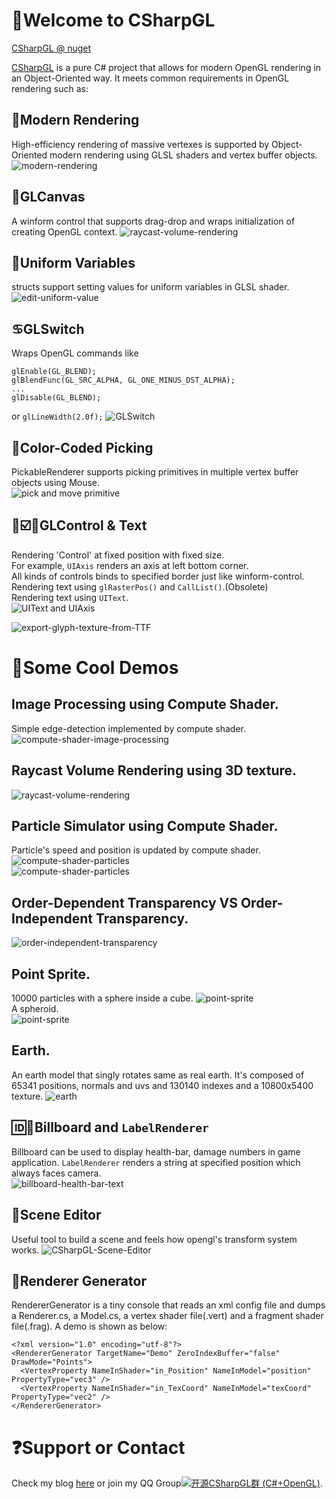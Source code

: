 # :art:Welcome to CSharpGL
[CSharpGL @ nuget](https://www.nuget.org/packages/CSharpGL) 

[CSharpGL](https://github.com/bitzhuwei/CSharpGL) is a pure C# project that allows for modern OpenGL rendering in an Object-Oriented way. It meets common requirements in OpenGL rendering such as:
## :rocket:Modern Rendering
High-efficiency rendering of massive vertexes is supported by Object-Oriented modern rendering using GLSL shaders and vertex buffer objects.  
![modern-rendering](https://github.com/bitzhuwei/CSharpGL/blob/gh-pages/images/CSharpGL/modern-rendering.png?raw=true)
## :stars:GLCanvas
A winform control that supports drag-drop and wraps initialization of creating OpenGL context.
![raycast-volume-rendering](https://github.com/bitzhuwei/CSharpGL/blob/gh-pages/images/CSharpGL/GLCanvas.gif?raw=true)
## :car:Uniform Variables
structs support setting values for uniform variables in GLSL shader.
![edit-uniform-value](https://github.com/bitzhuwei/CSharpGL/blob/gh-pages/images/CSharpGL/edit-uniform-value.jpg?raw=true)
## :cancer:GLSwitch
Wraps OpenGL commands like 
```
glEnable(GL_BLEND);
glBlendFunc(GL_SRC_ALPHA, GL_ONE_MINUS_DST_ALPHA);
...
glDisable(GL_BLEND);
```
or
``glLineWidth(2.0f);``
![GLSwitch](https://github.com/bitzhuwei/CSharpGL/blob/gh-pages/images/CSharpGL/GLSwitch.jpg?raw=true)
## :pushpin:Color-Coded Picking
PickableRenderer supports picking primitives in multiple vertex buffer objects using Mouse.  
![pick and move primitive](http://images2015.cnblogs.com/blog/383191/201605/383191-20160503191610388-117673971.gif)
## :radio_button::ballot_box_with_check::white_square_button:GLControl & Text
Rendering 'Control' at fixed position with fixed size.  
For example, ``UIAxis`` renders an axis at left bottom corner.  
All kinds of controls binds to specified border just like winform-control.  
Rendering text using ``glRasterPos()`` and ``CallList()``.(Obsolete)  
Rendering text using ``UIText``.  
![UIText and UIAxis](https://github.com/bitzhuwei/CSharpGL/blob/gh-pages/images/CSharpGL/GLText-GLAxis.png?raw=true)

![export-glyph-texture-from-TTF](https://github.com/bitzhuwei/CSharpGL/blob/gh-pages/images/CSharpGL/glyph-texture.png?raw=true)
# :gem:Some Cool Demos
## Image Processing using Compute Shader.
Simple edge-detection implemented by compute shader.  
![compute-shader-image-processing](https://github.com/bitzhuwei/CSharpGL/blob/gh-pages/images/CSharpGL/compute-shader-edge-detection.gif?raw=true)
## Raycast Volume Rendering using 3D texture.
![raycast-volume-rendering](https://github.com/bitzhuwei/CSharpGL/blob/gh-pages/images/CSharpGL/raycast-volume-render.gif?raw=true)
## Particle Simulator using Compute Shader.
Particle's speed and position is updated by compute shader.  
![compute-shader-particles](https://github.com/bitzhuwei/CSharpGL/blob/gh-pages/images/CSharpGL/compute-shader-particles.gif?raw=true)  
![compute-shader-particles](https://github.com/bitzhuwei/CSharpGL/blob/gh-pages/images/CSharpGL/compute-shader-particles.jpg?raw=true)
## Order-Dependent Transparency VS Order-Independent Transparency.
![order-independent-transparency](https://github.com/bitzhuwei/CSharpGL/blob/gh-pages/images/CSharpGL/order-independent-transparency.jpg?raw=true)
## Point Sprite.
10000 particles with a sphere inside a cube.
![point-sprite](https://github.com/bitzhuwei/CSharpGL/blob/gh-pages/images/CSharpGL/point-sprite.png?raw=true)  
A spheroid.  
![point-sprite](https://github.com/bitzhuwei/CSharpGL/blob/gh-pages/images/CSharpGL/point-sprite2.png?raw=true)
## Earth.
An earth model that singly rotates same as real earth. It's composed of 65341 positions, normals and uvs and 130140 indexes and a 10800x5400 texture.
![earth](https://github.com/bitzhuwei/CSharpGL/blob/gh-pages/images/CSharpGL/earth.gif?raw=true)
## :id::100:Billboard and ``LabelRenderer``
Billboard can be used to display health-bar, damage numbers in game application.
``LabelRenderer`` renders a string at specified position which always faces camera.  
![billboard-health-bar-text](https://github.com/bitzhuwei/CSharpGL/blob/gh-pages/images/CSharpGL/billboard-health-bar-text.png?raw=true)
## :movie_camera:Scene Editor
Useful tool to build a scene and feels how opengl's transform system works.
![CSharpGL-Scene-Editor](https://github.com/bitzhuwei/CSharpGL/blob/gh-pages/images/CSharpGL/CSharpGL-Scene-Editor.jpg?raw=true)
## :fries:Renderer Generator
RendererGenerator is a tiny console that reads an xml config file and dumps a Renderer.cs, a Model.cs, a vertex shader file(.vert) and a fragment shader file(.frag).
A demo is shown as below:
```
<?xml version="1.0" encoding="utf-8"?>
<RendererGenerator TargetName="Demo" ZeroIndexBuffer="false" DrawMode="Points">
  <VertexProperty NameInShader="in_Position" NameInModel="position" PropertyType="vec3" />
  <VertexProperty NameInShader="in_TexCoord" NameInModel="texCoord" PropertyType="vec2" />
</RendererGenerator>
```
# :question:Support or Contact
Check my blog [here](http://www.cnblogs.com/bitzhuwei/) or join my QQ Group<a target="_blank" href="http://shang.qq.com/wpa/qunwpa?idkey=98131e619f6da03b96ad2213a1278da4fdd05b42a58d053125ce6ba76cf991f9"><img border="0" src="http://pub.idqqimg.com/wpa/images/group.png" alt="开源CSharpGL群 (C#+OpenGL)" title="CSharpGL (C#+OpenGL)"></a>.
